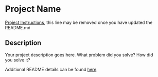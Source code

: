 # Project Name

[Project Instructions](./INSTRUCTIONS.md), this line may be removed once you have updated the README.md

## Description

Your project description goes here. What problem did you solve? How did you solve it?

Additional README details can be found [here](https://github.com/PrimeAcademy/readme-template/blob/master/README.md).



<!-- 
  const history = useHistory();

  const handleClick = () => {
    alert('you are headed to animals')
    history.push('/animals');
  }
  
  return (
    <div>
      <h1>HOME</h1>
      <img src="https://pixy.org/download/4718707/" width={500} />
      <button onClick={handleClick} >got to animals</button>
    </div>
  );
}

export default Home; -->
